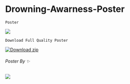 # Drowning-Awarness-Poster

```Poster```

<div>
    <img src="https://cdn.discordapp.com/attachments/453441764590878721/1075108626261348372/Drowning-Awareness-poster_1.png"/>
</div>

``` Download Full Quality Poster ```

[![Download zip](https://custom-icon-badges.herokuapp.com/badge/-Download-yellow?style=for-the-badge&logo=download&logoColor=white "Download zip")](https://github.com/Mus1ak/Drowning-Awarness-Poster/raw/main/Drowning%20awareness%20poster.png)

###### Poster By ✨

<a href="https://github.com/Mus1ak/Drowning-Awarness-Poster/graphs/contributors">
  <img src="https://contrib.rocks/image?repo=Mus1ak/Drowning-Awarness-Poster" />
</a>
